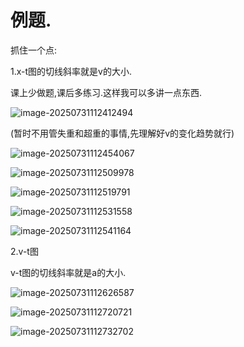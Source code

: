 # 例题. 

抓住一个点:

1.x-t图的切线斜率就是v的大小.

课上少做题,课后多练习.这样我可以多讲一点东西.

![image-20250731112412494](C:\Users\AmpMing\AppData\Roaming\Typora\typora-user-images\image-20250731112412494.png)

(暂时不用管失重和超重的事情,先理解好v的变化趋势就行)



![image-20250731112454067](C:\Users\AmpMing\AppData\Roaming\Typora\typora-user-images\image-20250731112454067.png)



![image-20250731112509978](C:\Users\AmpMing\AppData\Roaming\Typora\typora-user-images\image-20250731112509978.png)





![image-20250731112519791](C:\Users\AmpMing\AppData\Roaming\Typora\typora-user-images\image-20250731112519791.png)





![image-20250731112531558](C:\Users\AmpMing\AppData\Roaming\Typora\typora-user-images\image-20250731112531558.png)





![image-20250731112541164](C:\Users\AmpMing\AppData\Roaming\Typora\typora-user-images\image-20250731112541164.png)







2.v-t图

v-t图的切线斜率就是a的大小.

![image-20250731112626587](C:\Users\AmpMing\AppData\Roaming\Typora\typora-user-images\image-20250731112626587.png)





![image-20250731112720721](C:\Users\AmpMing\AppData\Roaming\Typora\typora-user-images\image-20250731112720721.png)





![image-20250731112732702](C:\Users\AmpMing\AppData\Roaming\Typora\typora-user-images\image-20250731112732702.png)